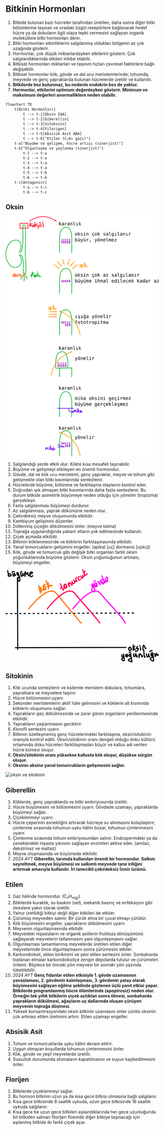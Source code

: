 # Bitkinin Hormonları
1. Bitkide bulunan bazı hücreler tarafından üretilen, daha sonra diğer bitki bölümlerine taşınan ve oradaki özgül resepörlere bağlanarak hedef hücre ya da dokuların ilgili olaya tepki vermesini sağlayan organik moleküllere bitki hormonları denir.
2. Bitki hormonları etkinliklerini salgılanmış oldukları bölgenin az çok uzağında gösterir.
3. Hormonlar, çok düşük miktarlardayken etkilerini gösterir. Çok salgılandıklarında etkileri inhibe olabilir.
4. Bitkisel hormonları miktarları ve taşınım hızları çevresel faktörlere bağlı değişebilir.
5. Bitkisel hormonlar kök, gövde ve dal ucu meristemlerinde; tohumda, meyvede ve genç yapraklarda bulunan hücrelerde üretilir ve kullanılır.
6. **Bitkilerde bez bulunmaz, bu nedenle endokrin bez de yoktur.**
7. **Hormonlar, etkilerini optimum değerdeyken gösterir. Minimum ve maksimum değerleri anormalliklere neden olabilir.**

```mermaid
flowchart TD
    t[Bitki Hormonları]
        t --> t-1[Oksin IAA]
        t --> t-2[Giberellin]
        t --> t-3[Sitokinin]
        t --> t-4[Filorigen]
        t --> t-5[Absisik Asit ABA]
        t --> t-6["Etilen (C₂H₄ gazı)"]
    t-a["Büyüme ve gelişme, hücre artışı (sinerjist)"]
    t-b["Olgunlaşma ve yaşlanma (sinerjist)"]
        t-1 --> t-a
        t-2 --> t-a
        t-3 --> t-a
        t-4 --> t-a
        t-5 --> t-b
        t-6 --> t-b
    t-c[Antagonist]
        t-a --> t-c
        t-b --> t-c
```

## Oksin
![bitkilerde büyüme ve yönelim](img/bitkilerde-büyüme-ve-yönelim.svg)

1. Salgılandığı yerde etkili olur. Kökte kısa mesafeli taşınabilir.
2. Büyüme ve gelişmeyi etkileyen en önemli hormondur.
3. Gövde, dal ve kök ucu meristemi; genç yapraklar, meyve ve tohum gibi gelişmekte olan bitki kısımlarında sentezlenir.
4. Hücrelerde büyüme, bölünme ve farklılaşma olaylarını kontrol eder.
5. Doğrudan ışık almayan bitki kısımlarında daha fazla sentezlenir. Bu durum bitkide asimetrik büyümeye neden olduğu için *yönelim* (tropizma) gerçekleşir.
6. Fazla salgılanması büyümeyi durdurur.
7. Az salgılanması, yaprak dökümüne neden olur.
8. Çekirdeksiz meyve oluşumunda etkilidir.
9. Kambiyum gelişimini düzenler.
10. Döllenmiş çiçeğin dökülmesini önler. (meyve tutma)
11. Toprağa uygulandığında yabani otların yok edilmesinde kullanılır.
12. Çiçek açmada etkilidir.
13. Bitkinin köklenmesinde ve köklerin farklılaşmasında etkilidir.
14. Yanal tomurcukların gelişimini engeller. (apikal \[uç\] dormansi \[uyku\])
15. Kök, gövde ve tomurcuk gibi değişik bitki organları farklı oksin yoğunluklarında büyüme gösterir. Oksin yoğunluğunun artması, büyümeyi engeller.

![oksin yoğunluğu](img/oksin-yoğunluğu.svg) 


## Sitokinin
1. Kök ucunda sentezlenir ve ksilemle meristem dokulara, tohumlara, yapraklara ve meyvelere taşınır.
2. Hücre bölünmesini uyarır.
3. Sekonder meristemlerin aktif hâle gelmesini ve köklerin alt kısmında köklerin oluşumunu sağlar.
4. Yaprakların geç dökülmesinde ve zarar gören organların yenilenmesinde etkilidir.
5. Yaprakların yaşlanmasını geciktirir.
6. Klorofil sentezini uyarır.
7. Bitkinin özelleşmemiş genç hücrelerindeki farklılaşma, oksin/sitokinin oranıyla kontrol edilir. Oksin/sitokinin oranı dengeli olduğu doku kültürü ortamında doku hücreleri farklılaşmadan büyür ve kallus adı verilen hücre kümesi oluşur.
8. **Oksin/sitokinin oranı yüksekse kallusta kök oluşur, düşükse sürgün oluşur.**
9. **Oksinin aksine yanal tomurcukların gelişmesini sağlar.**

![oksin ve sitokinin](img/oksin-ve-sitokinin.svg) 


## Giberellin
1. Köklerde, genç yapraklarda ve bitki embriyosunda üretilir.
2. Hücre büyümesini ve bölünmesini uyarır. Gövdede uzamayı, yapraklarda büyümeyi sağlar.
3. Çiçeklenmeyi uyarır.
4. Hücre çeperinin esnekliğini artırarak hücreye su alınmasını kolaylaştırır; çimlenme sırasında tohumun uyku hâlini bozar, tohumun çimlenmesini uyarır.
5. Çimlenme sırasında tohum embriyosundan salınır. Endospermdeki ya da çeneklerdeki nişasta yıkımını sağlayan enzimleri aktive eder. (amilaz, dekstrinaz ve maltaz)
6. Meyve oluşmasında ve büyümede etkilidir.
7. *2024 AYT* **Giberellin, tarımda kullanılan önemli bir hormondur. Salkım seyreltmek, meyve büyümesi ve salkımlı meyvede tane iriliğini artırmak amacıyla kullanılır. İri tanecikli çekirdeksiz İzmir üzümü.**


## Etilen
1. Gaz hâlinde hormondur. (C₂H₄<sub>(g)</sub>)
2. Bitkilerde kuraklık, su baskını (sel), mekanik basınç ve enfeksiyon gibi streslere yakın olarak üretilir.
3. Yalnız üretildiği bitkiyi değil diğer bitkileri de etkiler.
4. Çürümüş meyveden salınır. Bir çürük elma bir çuval elmayı çürütür.
5. Kök büyümesini engeller, yaprakların dökülmesini uyarır.
6. Meyvenin olgunlaşmasında etkilidir.
7. Meyvedeki nişastaların ve organik asitlerin fruktoza dönüşümünü sağlayarak meyvelerin tatlanmasını yani olgunlaşmasını sağlar.
8. Olgunlaşması tamamlanmış meyvelerde üretilen etilen diğer meyvelerinde önce olgunlaşmasını sonra çürümesini etkiler. 
9. Karbondioksit, etilen birikinimi ve yeni etilen sentezini önler. Sonbaharda toplanan elmalar karbondioksitçe zengin depolarda tutulur ve çürümeleri önlenir. Böylece bir önceki yılın meyvesi bir sonraki yılın yazında tüketilebilir.
10. *2024 AYT* **Genç fidanlar etilen etkisiyle 1. gövde uzamasının yavaşlaması, 2. gövdenin kalınlaşması, 3. gövdenin yatay olarak büyümesini sağlayan eğilme şeklinde gözlenen üçlü yanıt etkisi yapar. Bitkilerde programlanmış hücre ölümlerinde (apoptrosiz) neden olur. Örneğin tek yıllık bitkilerin çiçek açtıktan sonra ölmesi, sonbaharda yaprakların dökülmesi, ağaçların uç dallarında oluşan çürüyen meyvenin toprağa düşmesi.**
11. Yüksek konsantrasyondaki oksin bitkinin uzamasını önler çünkü oksinin çok artması etilen üretimini artırır. Etilen uzamayı engeller.


## Absisik Asit
1. Tohum ve tomurcuklarda uyku hâlini devam ettirir.
2. Uygun olmayan koşullarda tohumun çimlenmesini önler. 
3. Kök, gövde ve yeşil meyvelerde üretilir.
4. Susuzluk durumunda stomaların kapatılmasını ve suyun kaybedilmesini önler.


## Florijen
1. Bitkilerde çiçeklenmeyi sağlar.
2. Bu hormon bitkinin uzun ya da kısa gece bitkisi olmasına bağlı salgılanır.
3. Kısa gece bitkisinde 8 saatlik uykuda, uzun gece bitkisinde 16 saatlik uykuda salgılanır.
4. Kısa gece be uzun gece bitkileri aşılandıklarında her gece uzunluğunda bit bitkiden salınan filorijen floemde diğer bitkiye taşınacağı için aşılanmış bitkide iki farklı çiçek açar.
